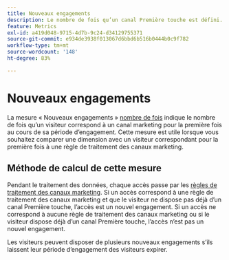 ```yaml
---
title: Nouveaux engagements
description: Le nombre de fois qu’un canal Première touche est défini.
feature: Metrics
exl-id: a419d048-9715-4d7b-9c24-d34129755371
source-git-commit: e934de3938f013067d6bbd6b516b0444b0c9f782
workflow-type: tm+mt
source-wordcount: '148'
ht-degree: 83%

---
```


# Nouveaux engagements

La mesure « Nouveaux engagements » [nombre de fois](overview.md) indique le nombre de fois qu’un visiteur correspond à un canal marketing pour la première fois au cours de sa période d’engagement. Cette mesure est utile lorsque vous souhaitez comparer une dimension avec un visiteur correspondant pour la première fois à une règle de traitement des canaux marketing.

## Méthode de calcul de cette mesure

Pendant le traitement des données, chaque accès passe par les [règles de traitement des canaux marketing](/help/admin/tools/manage-rs/edit-settings/marketing-channels/mc-proc-rules.md). Si un accès correspond à une règle de traitement des canaux marketing et que le visiteur ne dispose pas déjà d’un canal Première touche, l’accès est un nouvel engagement. Si un accès ne correspond à aucune règle de traitement des canaux marketing ou si le visiteur dispose déjà d’un canal Première touche, l’accès n’est pas un nouvel engagement.

Les visiteurs peuvent disposer de plusieurs nouveaux engagements s’ils laissent leur période d’engagement des visiteurs expirer.
